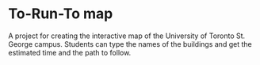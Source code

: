 # To-Run-To map
A project for creating the interactive map of the University of Toronto St. George campus. Students can type the names of the buildings and get the estimated time and the path to follow.
